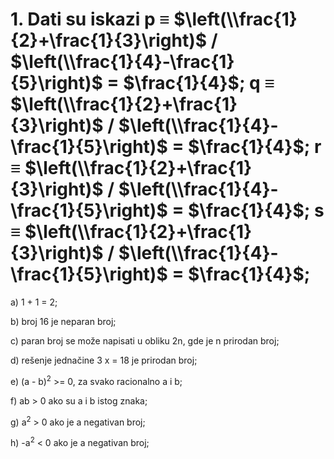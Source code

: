 # 1. Dati su iskazi p $\equiv$ $\left(\\frac{1}{2}+\frac{1}{3}\right)$ / $\left(\\frac{1}{4}-\frac{1}{5}\right)$ = $\frac{1}{4}$; q $\equiv$ $\left(\\frac{1}{2}+\frac{1}{3}\right)$ / $\left(\\frac{1}{4}-\frac{1}{5}\right)$ = $\frac{1}{4}$; r $\equiv$ $\left(\\frac{1}{2}+\frac{1}{3}\right)$ / $\left(\\frac{1}{4}-\frac{1}{5}\right)$ = $\frac{1}{4}$; s $\equiv$ $\left(\\frac{1}{2}+\frac{1}{3}\right)$ / $\left(\\frac{1}{4}-\frac{1}{5}\right)$ = $\frac{1}{4}$;


a) 1 + 1 = 2;

b) broj 16 je neparan broj;

c) paran broj se može napisati u obliku 2n, gde je n prirodan broj;

d) rešenje jednačine 3 x = 18 je prirodan broj;

e) (a - b)<sup>2</sup> >= 0, za svako racionalno a i b;

f) ab > 0 ako su a i b istog znaka;

g) a<sup>2</sup> > 0 ako je a negativan broj;

h) -a<sup>2</sup> < 0 ako je a negativan broj;